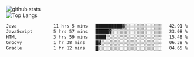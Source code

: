 ![github stats](https://github-readme-stats.vercel.app/api?username=AndreFerreira5&show_icons=true&theme=dark&count_private=true)
<br>
![Top Langs](https://github-readme-stats.vercel.app/api/top-langs/?username=AndreFerreira5&layout=compact&theme=dark)
<br>
<!--START_SECTION:waka-->

```txt
Java              11 hrs 5 mins   ██████████▓░░░░░░░░░░░░░░   42.91 %
JavaScript        5 hrs 57 mins   █████▓░░░░░░░░░░░░░░░░░░░   23.08 %
HTML              3 hrs 59 mins   ████░░░░░░░░░░░░░░░░░░░░░   15.48 %
Groovy            1 hr 38 mins    █▓░░░░░░░░░░░░░░░░░░░░░░░   06.38 %
Gradle            1 hr 12 mins    █░░░░░░░░░░░░░░░░░░░░░░░░   04.65 %
```

<!--END_SECTION:waka-->
